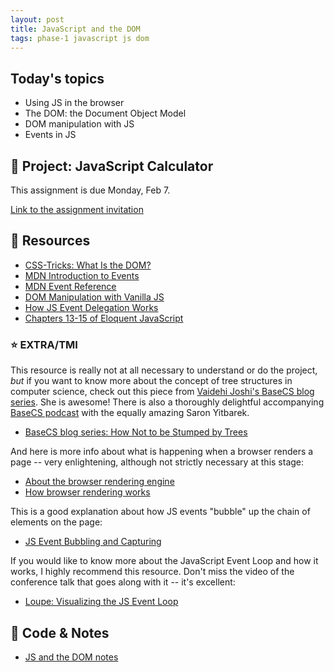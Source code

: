 ```yaml
---
layout: post
title: JavaScript and the DOM
tags: phase-1 javascript js dom
---
```


## Today's topics

- Using JS in the browser
- The DOM: the Document Object Model
- DOM manipulation with JS
- Events in JS

## 🎯 Project: JavaScript Calculator

This assignment is due Monday, Feb 7.

[Link to the assignment invitation](https://classroom.github.com/a/mEE4GJ98)

## 🔖 Resources

- [CSS-Tricks: What Is the DOM?](https://css-tricks.com/dom/)
- [MDN Introduction to Events](https://developer.mozilla.org/en-US/docs/Learn/JavaScript/Building_blocks/Events)
- [MDN Event Reference](https://developer.mozilla.org/en-US/docs/Web/Events)
- [DOM Manipulation with Vanilla JS](https://www.sitepoint.com/dom-manipulation-vanilla-javascript-no-jquery/)
- [How JS Event Delegation Works](https://davidwalsh.name/event-delegate)
- [Chapters 13-15 of Eloquent JavaScript](https://eloquentjavascript.net/)

### ⭐️ EXTRA/TMI

This resource is really not at all necessary to understand or do the project, _but_ if you want to know more about the concept of tree structures in computer science, check out this piece from [Vaidehi Joshi's BaseCS blog series](https://medium.com/basecs). She is awesome! There is also a thoroughly delightful accompanying [BaseCS podcast](https://www.codenewbie.org/basecs) with the equally amazing Saron Yitbarek.

- [BaseCS blog series: How Not to be Stumped by Trees](https://medium.com/basecs/how-to-not-be-stumped-by-trees-5f36208f68a7)

And here is more info about what is happening when a browser renders a page -- very enlightening, although not strictly necessary at this stage:

- [About the browser rendering engine](https://www.html5rocks.com/en/tutorials/internals/howbrowserswork/#The_rendering_engine)
- [How browser rendering works](https://blog.logrocket.com/how-browser-rendering-works-behind-the-scenes-6782b0e8fb10/)

This is a good explanation about how JS events "bubble" up the chain of elements on the page:

- [JS Event Bubbling and Capturing](https://javascript.info/bubbling-and-capturing)

If you would like to know more about the JavaScript Event Loop and how it works, I highly recommend this resource. Don't miss the video of the conference talk that goes along with it -- it's excellent:

- [Loupe: Visualizing the JS Event Loop](http://latentflip.com/loupe)

## 🦉 Code & Notes

- [JS and the DOM notes](https://github.com/Momentum-Team-11/notes/blob/main/js-dom.md)

